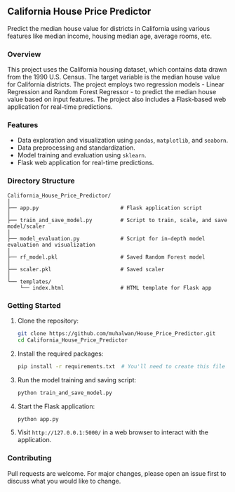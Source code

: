 ## California House Price Predictor

Predict the median house value for districts in California using various features like median income, housing median age, average rooms, etc.

### Overview

This project uses the California housing dataset, which contains data drawn from the 1990 U.S. Census. The target variable is the median house value for California districts. The project employs two regression models - Linear Regression and Random Forest Regressor - to predict the median house value based on input features. The project also includes a Flask-based web application for real-time predictions.

### Features

- Data exploration and visualization using `pandas`, `matplotlib`, and `seaborn`.
- Data preprocessing and standardization.
- Model training and evaluation using `sklearn`.
- Flask web application for real-time predictions.
  
### Directory Structure

```
California_House_Price_Predictor/
│
├── app.py                          # Flask application script
│
├── train_and_save_model.py         # Script to train, scale, and save model/scaler
│
├── model_evaluation.py             # Script for in-depth model evaluation and visualization
│
├── rf_model.pkl                    # Saved Random Forest model
│
├── scaler.pkl                      # Saved scaler
│
└── templates/                      
    └── index.html                  # HTML template for Flask app
```

### Getting Started

1. Clone the repository:
   ```bash
   git clone https://github.com/muhalwan/House_Price_Predictor.git
   cd California_House_Price_Predictor
   ```

2. Install the required packages:
   ```bash
   pip install -r requirements.txt  # You'll need to create this file with all your dependencies
   ```

3. Run the model training and saving script:
   ```bash
   python train_and_save_model.py
   ```

4. Start the Flask application:
   ```bash
   python app.py
   ```

5. Visit `http://127.0.0.1:5000/` in a web browser to interact with the application.

### Contributing

Pull requests are welcome. For major changes, please open an issue first to discuss what you would like to change.
